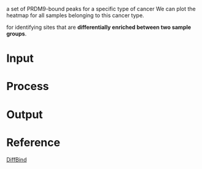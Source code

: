a set of PRDM9-bound peaks for a specific type of cancer
We can plot the heatmap for all samples belonging to this cancer type.

for identifying sites that are **differentially enriched between two sample groups**.


# Input
# Process
# Output

# Reference
[DiffBind](http://bioconductor.riken.jp/packages/release/bioc/vignettes/DiffBind/inst/doc/DiffBind.pdf)
<!--stackedit_data:
eyJoaXN0b3J5IjpbLTI2NTU3MTcxNSwtMTUxNDM3MTc3OCwtMT
M4MTQ2MTYxNiwxOTIxMTM1Nzk3LDE2Nzk4MDMwN119
-->